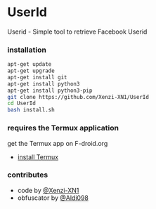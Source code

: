 # UserId
Userid - Simple tool to retrieve Facebook Userid
<img src="">

### installation
````bash
apt-get update
apt-get upgrade
apt-get install git
apt-get install python3
apt-get install python3-pip
git clone https://github.com/Xenzi-XN1/UserId
cd UserId
bash install.sh
````
### requires the Termux application 
get the Termux app on F-droid.org
- [install Termux](https://f-droid.org/en/packages/com.termux/)

### contributes
- code by [@Xenzi-XN1](https://github.com/Xenzi-XN1)
- obfuscator by [@Aldi098](https://github.com/Aldi098)
